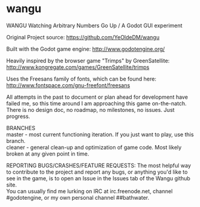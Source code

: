 # wangu
WANGU
Watching Arbitrary Numbers Go Up / A Godot GUI experiment

Original Project source:
https://github.com/YeOldeDM/wangu

Built with the Godot game engine:
http://www.godotengine.org/

Heavily inspired by the browser game "Trimps" by GreenSatellite:
http://www.kongregate.com/games/GreenSatellite/trimps

Uses the Freesans family of fonts, which can be found here:
http://www.fontspace.com/gnu-freefont/freesans


All attempts in the past to document or plan ahead for development have failed me, so this time around I am approaching this game on-the-natch.
There is no design doc, no roadmap, no milestones, no issues. Just progress.

BRANCHES    
master - most current functioning iteration. If you just want to play, use this branch.    
cleaner - general clean-up and optimization of game code. Most likely broken at any given point in time.    

REPORTING BUGS/CRASHES/FEATURE REQUESTS: The most helpful way to contribute to the project and report any bugs, or anything you'd like to see in the game, is to open an Issue in the Issues tab of the Wangu github site.    
You can usually find me lurking on IRC at irc.freenode.net, channel #godotengine, or my own personal channel ##bathwater.

